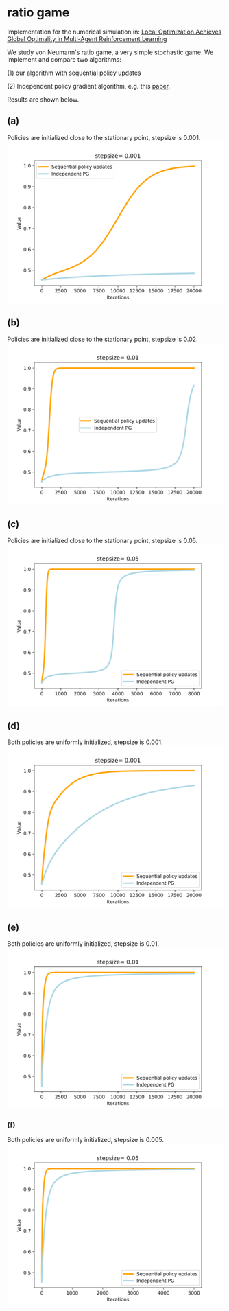 # ratio game

Implementation for the numerical simulation in: [Local Optimization Achieves Global Optimality in Multi-Agent Reinforcement
Learning](https://arxiv.org/abs/2305.04819) 

We study von Neumann's ratio game, a very simple stochastic game. We implement and compare two algorithms:

(1) our algorithm with sequential policy updates 

(2) Independent policy gradient algorithm, e.g. this [paper](https://papers.nips.cc/paper/2020/file/3b2acfe2e38102074656ed938abf4ac3-Paper.pdf). 

Results are shown below.

## (a)

Policies are initialized close to the stationary point, stepsize is 0.001.
![image](https://github.com/zhaoyl18/ratio_game/blob/main/stationary/stepsize=0.00.png)

## (b)

Policies are initialized close to the stationary point, stepsize is 0.02.
![image](https://github.com/zhaoyl18/ratio_game/blob/main/stationary/stepsize=0.01.png)

## (c)

Policies are initialized close to the stationary point, stepsize is 0.05.
![image](https://github.com/zhaoyl18/ratio_game/blob/main/stationary/stepsize=0.05.png)

## (d)

Both policies are uniformly initialized, stepsize is 0.001.
![image](https://github.com/zhaoyl18/ratio_game/blob/main/stepsize=0.00.png)

## (e)

Both policies are uniformly initialized, stepsize is 0.01.
![image](https://github.com/zhaoyl18/ratio_game/blob/main/stepsize=0.01.png)

### (f)

Both policies are uniformly initialized, stepsize is 0.005.
![image](https://github.com/zhaoyl18/ratio_game/blob/main/stepsize=0.05.png)
